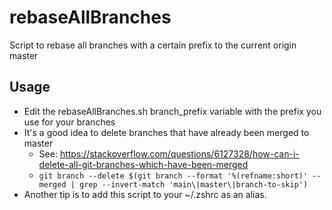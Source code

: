 # rebaseAllBranches
Script to rebase all branches with a certain prefix to the current origin master

## Usage
- Edit the rebaseAllBranches.sh branch_prefix variable with the prefix you use for your branches
- It's a good idea to delete branches that have already been merged to master
	- See: https://stackoverflow.com/questions/6127328/how-can-i-delete-all-git-branches-which-have-been-merged
	- ```git branch --delete $(git branch --format '%(refname:short)' --merged | grep --invert-match 'main\|master\|branch-to-skip')```
- Another tip is to add this script to your ~/.zshrc as an alias.
